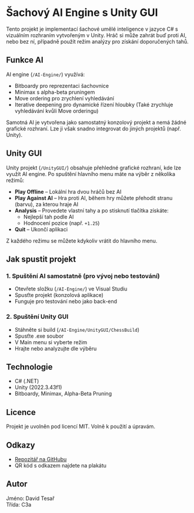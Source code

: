 # Šachový AI Engine s Unity GUI

Tento projekt je implementací šachové umělé inteligence v jazyce C# s vizuálním rozhraním vytvořeným v Unity. Hráč si může zahrát buď proti AI, nebo bez ní, případně použít režim analýzy pro získání doporučených tahů.

## Funkce AI

AI engine (`/AI-Engine/`) využívá:
- Bitboardy pro reprezentaci šachovnice
- Minimax s alpha-beta pruningem
- Move ordering pro zrychlení vyhledávání
- Iterative deepening pro dynamické řízení hloubky (Také zrychluje vyhledávání kvůli Move orderingu)

Samotná AI je vytvořena jako samostatný konzolový projekt a nemá žádné grafické rozhraní. Lze ji však snadno integrovat do jiných projektů (např. Unity).

## Unity GUI

Unity projekt (`/UnityGUI/`) obsahuje přehledné grafické rozhraní, kde lze využít AI engine. Po spuštění hlavního menu máte na výběr z několika režimů:

- **Play Offline** – Lokální hra dvou hráčů bez AI
- **Play Against AI** – Hra proti AI, během hry můžete přehodit stranu (barvu), za kterou hraje AI
- **Analysis** – Provedete vlastní tahy a po stisknutí tlačítka získáte:
  - Nejlepší tah podle AI
  - Hodnocení pozice (např. `+1.25`)
- **Quit** – Ukončí aplikaci

Z každého režimu se můžete kdykoliv vrátit do hlavního menu.

## Jak spustit projekt

### 1. Spuštění AI samostatně (pro vývoj nebo testování)
- Otevřete složku (`/AI-Engine/`) ve Visual Studiu
- Spusťte projekt (konzolová aplikace)
- Funguje pro testování nebo jako back-end

### 2. Spuštění Unity GUI
- Stáhněte si build (`/AI-Engine/UnityGUI/ChessBuild`)
- Spusťte .exe soubor
- V Main menu si vyberte režim
- Hrajte nebo analyzujte dle výběru

## Technologie

- C# (.NET)
- Unity (2022.3.43f1)
- Bitboardy, Minimax, Alpha-Beta Pruning

## Licence

Projekt je uvolněn pod licencí MIT. Volně k použití a úpravám.

## Odkazy

- [Repozitář na GitHubu](https://github.com/L1ghtninged/ChessAI/)
- QR kód s odkazem najdete na plakátu

## Autor

Jméno: David Tesař  
Třída: C3a

